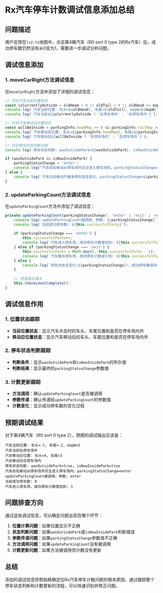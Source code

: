 # Rx汽车停车计数调试信息添加总结

## 问题描述

用户反馈在`lv2.ts`地图中，点击第4辆汽车（R0 sort 0 type 2的Rx汽车）后，成功停车数仍然没有从0变为1，需要进一步调试分析问题。

## 调试信息添加

### 1. moveCarRight方法调试信息

在`moveCarRight`方法中添加了详细的调试信息：

```typescript
// 打印汽车当前位置状态
const isCurrentlyOutside = oldHead < 0 || oldTail < 0 || oldHead >= mapW || oldTail >= mapW;
console.log(`汽车当前位置: 车头=${oldHead}, 车尾=${oldTail}, mapW=${mapW}`);
console.log(`汽车当前${isCurrentlyOutside ? '在停车场外' : '在停车场内'}`);

// 打印汽车移动后位置状态
const willBeInside = parkingInfo.headMap >= 0 && parkingInfo.tailMap >= 0 && parkingInfo.headMap < mapW && parkingInfo.tailMap < mapW;
console.log(`汽车移动后位置: 车头=${parkingInfo.headMap}, 车尾=${parkingInfo.tailMap}`);
console.log(`汽车移动后${willBeInside ? '在停车场内' : '在停车场外'}`);

// 打印停车状态判断过程
console.log(`停车状态判断: wasOutsidePark=${wasOutsidePark}, isNowInsidePark=${isNowInsidePark}`);

if (wasOutsidePark && isNowInsidePark) {
    parkingStatusChange = 'enter';
    console.log("汽车向右移动从停车场外完全进入停车场内，parkingStatusChange=enter");
} else {
    console.log(`汽车向右移动不触发停车状态变化，parkingStatusChange=${parkingStatusChange}`);
}
```

### 2. updateParkingCount方法调试信息

在`updateParkingCount`方法中添加了调试信息：

```typescript
private updateParkingCount(parkingStatusChange?: 'enter' | 'exit' | 'none'): void {
    console.log(`updateParkingCount被调用，参数: ${parkingStatusChange}`);
    console.log(`当前成功停车数: ${this.successfulParks}`);
    
    if (parkingStatusChange === 'enter') {
        this.successfulParks++;
        console.log(`汽车进入停车场，成功停车计数增加到: ${this.successfulParks}`);
    } else if (parkingStatusChange === 'exit') {
        this.successfulParks = Math.max(0, this.successfulParks - 1);
        console.log(`汽车撤出停车场，成功停车计数减少到: ${this.successfulParks}`);
    } else {
        console.log(`停车状态无变化(${parkingStatusChange})，成功停车数保持: ${this.successfulParks}`);
    }
    
    // 检查是否通关
    this.checkLevelComplete();
}
```

## 调试信息作用

### 1. 位置状态跟踪
- **当前位置状态**：显示汽车点击时的车头、车尾位置和是否在停车场内外
- **移动后位置状态**：显示汽车移动后的车头、车尾位置和是否在停车场内外

### 2. 停车状态判断跟踪
- **判断条件**：显示`wasOutsidePark`和`isNowInsidePark`的布尔值
- **判断结果**：显示最终的`parkingStatusChange`参数值

### 3. 计数更新跟踪
- **方法调用**：确认`updateParkingCount`是否被调用
- **参数传递**：确认传递给`updateParkingCount`的参数值
- **计数变化**：显示成功停车数的变化过程

## 预期调试结果

对于第4辆汽车（R0 sort 0 type 2），预期的调试输出应该是：

```
汽车当前位置: 车头=-1, 车尾=-2, mapW=5
汽车当前在停车场外
汽车移动后位置: 车头=4, 车尾=3
汽车移动后在停车场内
停车状态判断: wasOutsidePark=true, isNowInsidePark=true
汽车向右移动从停车场外完全进入停车场内，parkingStatusChange=enter
updateParkingCount被调用，参数: enter
当前成功停车数: 0
汽车进入停车场，成功停车计数增加到: 1
```

## 问题排查方向

通过这些调试信息，可以确定问题出现在哪个环节：

1. **位置计算问题**：如果位置显示不正确
2. **状态判断问题**：如果`wasOutsidePark`或`isNowInsidePark`判断错误
3. **参数传递问题**：如果`parkingStatusChange`参数值不正确
4. **方法调用问题**：如果`updateParkingCount`没有被调用
5. **计数更新问题**：如果方法被调用但计数没有更新

## 总结

添加的调试信息将帮助精确定位Rx汽车停车计数问题的根本原因，通过跟踪整个停车状态判断和计数更新的流程，可以快速识别并修正问题。